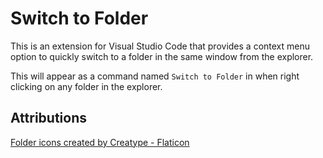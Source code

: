 # Switch to Folder

This is an extension for Visual Studio Code that provides a context menu option to quickly switch to a folder in the same window from the explorer.

This will appear as a command named `Switch to Folder` in when right clicking on any folder in the explorer.


## Attributions

[Folder icons created by Creatype - Flaticon](https://www.flaticon.com/free-icons/folder)

